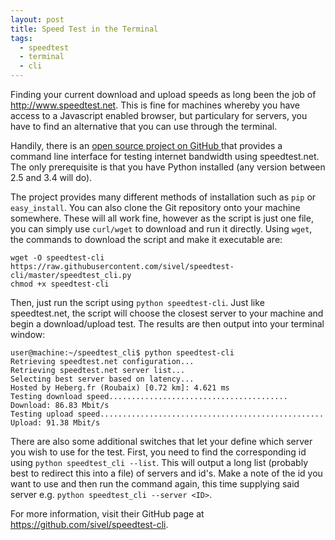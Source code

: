 ```yaml
---
layout: post
title: Speed Test in the Terminal
tags:
  - speedtest
  - terminal
  - cli
---
```


Finding your current download and upload speeds as long been the job of <http://www.speedtest.net>. This is fine for machines whereby you have access to a Javascript enabled browser, but particulary for servers, you have to find an alternative that you can use through the terminal.

Handily, there is an [open source project on GitHub ](https://github.com/sivel/speedtest-cli) that provides a command line interface for testing internet bandwidth using speedtest.net. The only prerequisite is that you have Python installed (any version between 2.5 and 3.4 will do).

The project provides many different methods of installation such as `pip` or `easy_install`. You can also clone the Git repository onto your machine somewhere. These will all work fine, however as the script is just one file, you can simply use `curl/wget` to download and run it directly. Using `wget`, the commands to download the script and make it executable are:

    wget -O speedtest-cli https://raw.githubusercontent.com/sivel/speedtest-cli/master/speedtest_cli.py
    chmod +x speedtest-cli

Then, just run the script using `python speedtest-cli`. Just like speedtest.net, the script will choose the closest server to your machine and begin a download/upload test. The results are then output into your terminal window:

    user@machine:~/speedtest_cli$ python speedtest-cli
    Retrieving speedtest.net configuration...
    Retrieving speedtest.net server list...
    Selecting best server based on latency...
    Hosted by Heberg.fr (Roubaix) [0.72 km]: 4.621 ms
    Testing download speed........................................
    Download: 86.83 Mbit/s
    Testing upload speed..................................................
    Upload: 91.38 Mbit/s

There are also some additional switches that let your define which server you wish to use for the test. First, you need to find the corresponding id using `python speedtest_cli --list`. This will output a long list (probably best to redirect this into a file) of servers and id's. Make a note of the id you want to use and then run the command again, this time supplying said server e.g. `python speedtest_cli --server <ID>`.

For more information, visit their GitHub page at <https://github.com/sivel/speedtest-cli>.
